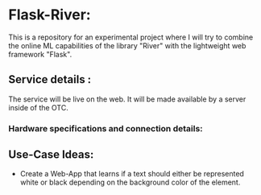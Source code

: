 # Flask-River:
This is a repository for an experimental project where I will try to combine the online ML capabilities of the library "River" with the lightweight web framework "Flask".

## Service details :
The service will be live on the web. It will be made available by a server inside of the OTC.

### Hardware specifications and connection details: 

## Use-Case Ideas:
- Create a Web-App that learns if a text should either be represented white or black depending on the background color of the element.
